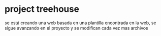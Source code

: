 ﻿# project treehouse

se está creando una web basada en una plantilla encontrada en la web, se sigue avanzando en el proyecto y se modifican cada vez mas archivos